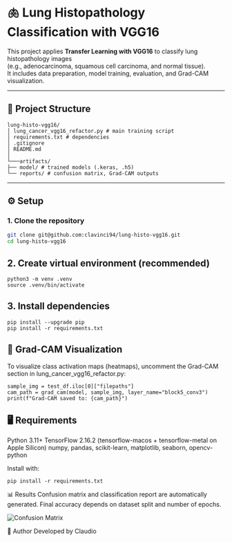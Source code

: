 # 🫁 Lung Histopathology Classification with VGG16

This project applies **Transfer Learning with VGG16** to classify lung histopathology images  
(e.g., adenocarcinoma, squamous cell carcinoma, and normal tissue).  
It includes data preparation, model training, evaluation, and Grad-CAM visualization.

---

## 📂 Project Structure
```
lung-histo-vgg16/
│ lung_cancer_vgg16_refactor.py # main training script
│ requirements.txt # dependencies
│ .gitignore
│ README.md
│
└───artifacts/
├── model/ # trained models (.keras, .h5)
└── reports/ # confusion matrix, Grad-CAM outputs
```

---

## ⚙️ Setup

### 1. Clone the repository
```bash
git clone git@github.com:clavinci94/lung-histo-vgg16.git
cd lung-histo-vgg16
```
## 2. Create virtual environment (recommended)
```
python3 -m venv .venv
source .venv/bin/activate
```
## 3. Install dependencies
```
pip install --upgrade pip
pip install -r requirements.txt
```
## 🔎 Grad-CAM Visualization
To visualize class activation maps (heatmaps), uncomment the Grad-CAM section in
lung_cancer_vgg16_refactor.py:
```
sample_img = test_df.iloc[0]["filepaths"]
cam_path = grad_cam(model, sample_img, layer_name="block5_conv3")
print(f"Grad-CAM saved to: {cam_path}")
```
## 🖥️ Requirements
Python 3.11+
TensorFlow 2.16.2 (tensorflow-macos + tensorflow-metal on Apple Silicon)
numpy, pandas, scikit-learn, matplotlib, seaborn, opencv-python

Install with:
```
pip install -r requirements.txt
```
📊 Results
Confusion matrix and classification report are automatically generated.
Final accuracy depends on dataset split and number of epochs.

![Confusion Matrix](<img width="1050" height="900" alt="confusion_matrix" src="https://github.com/user-attachments/assets/89efc7bd-5b09-46c4-81c1-f4cb61839e96" />)



👤 Author
Developed by Claudio




